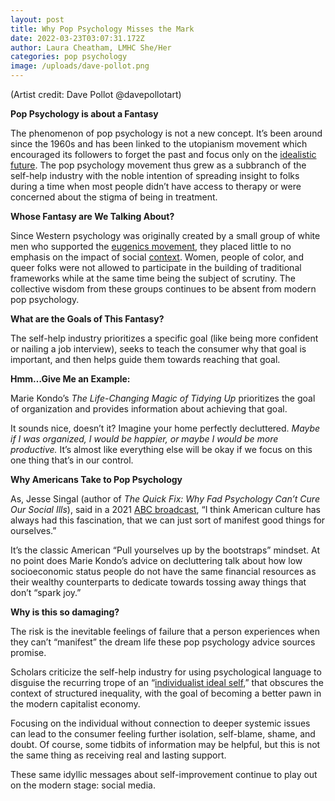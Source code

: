 ```yaml
---
layout: post
title: Why Pop Psychology Misses the Mark
date: 2022-03-23T03:07:31.172Z
author: Laura Cheatham, LMHC She/Her
categories: pop psychology
image: /uploads/dave-pollot.png
---
```


(Artist credit: Dave Pollot @davepollotart)

**Pop Psychology is about a Fantasy**

The phenomenon of pop psychology is not a new concept. It’s been around since the 1960s and has been linked to the utopianism movement which encouraged its followers to forget the past and focus only on the [idealistic future](https://psycnet.apa.org/record/2005-13731-000). The pop psychology movement thus grew as a subbranch of the self-help industry with the noble intention of spreading insight to folks during a time when most people didn’t have access to therapy or were concerned about the stigma of being in treatment.

**Whose Fantasy are We Talking About?**

Since Western psychology was originally created by a small group of white men who supported the [eugenics movement](https://onlinelibrary.wiley.com/doi/abs/10.1002/ppi.1495), they placed little to no emphasis on the impact of social [context](https://www.tandfonline.com/doi/abs/10.1080/00107530.2020.1777520). Women, people of color, and queer folks were not allowed to participate in the building of traditional frameworks while at the same time being the subject of scrutiny. The collective wisdom from these groups continues to be absent from modern pop psychology.

**What are the Goals of This Fantasy?**

The self-help industry prioritizes a specific goal (like being more confident or nailing a job interview), seeks to teach the consumer why that goal is important, and then helps guide them towards reaching that goal.  

**Hmm…Give Me an Example:**

Marie Kondo’s *The Life-Changing Magic of Tidying Up* prioritizes the goal of organization and provides information about achieving that goal.

It sounds nice, doesn’t it? Imagine your home perfectly decluttered. *Maybe if I was organized, I would be happier, or maybe I would be more productive.* It’s almost like everything else will be okay if we focus on this one thing that’s in our control.

**Why Americans Take to Pop Psychology**

As, Jesse Singal (author of *The Quick Fix: Why Fad Psychology Can’t Cure Our Social Ills*), said in a 2021 [ABC broadcast](https://www.abc.net.au/radionational/programs/allinthemind/self-help-and-the-problem-with-pop-psychology/13380476), “I think American culture has always had this fascination, that we can just sort of manifest good things for ourselves.”  

It’s the classic American “Pull yourselves up by the bootstraps” mindset. At no point does Marie Kondo’s advice on decluttering talk about how low socioeconomic status people do not have the same financial resources as their wealthy counterparts to dedicate towards tossing away things that don’t “spark joy.”

**Why is this so damaging?**

The risk is the inevitable feelings of failure that a person experiences when they can’t “manifest” the dream life these pop psychology advice sources promise.

Scholars criticize the self-help industry for using psychological language to disguise the recurring trope of an “[individualist ideal self](https://journals.sagepub.com/doi/10.1177/0959353519826162),” that obscures the context of structured inequality, with the goal of becoming a better pawn in the modern capitalist economy.

Focusing on the individual without connection to deeper systemic issues can lead to the consumer feeling further isolation, self-blame, shame, and doubt. Of course, some tidbits of information may be helpful, but this is not the same thing as receiving real and lasting support.

These same idyllic messages about self-improvement continue to play out on the modern stage: social media.

<!--EndFragment-->